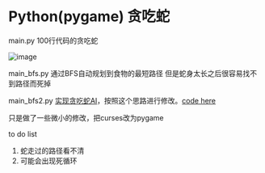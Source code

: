 # Python(pygame) 贪吃蛇

main.py 100行代码的贪吃蛇


![image](https://raw.githubusercontent.com/codetask/Snake-/master/1.png)

main_bfs.py 通过BFS自动规划到食物的最短路径
但是蛇身太长之后很容易找不到路径而死掉


main_bfs2.py [实现贪吃蛇AI](http://mp.weixin.qq.com/s?__biz=MzA5ODUxOTA5Mg==&mid=211204280&idx=1&sn=4589891ff2ddff98058f44f3e9dd942e&scene=24&srcid=0923YmTbhMIczvNdLDgrgPMz#rd)，按照这个思路进行修改。[code here](https://github.com/Hawstein/snake-ai)

只是做了一些微小的修改，把curses改为pygame

to do list

1. 蛇走过的路径看不清
2. 可能会出现死循环

